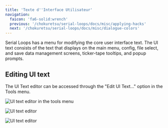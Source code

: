 ```yaml
---
title: 'Texte d''Interface Utilisateur'
navigation:
  faicon: 'fa6-solid:wrench'
  previous: '/chokuretsu/serial-loops/docs/misc/applying-hacks'
  next: '/chokuretsu/serial-loops/docs/misc/dialogue-colors'
---
```


Serial Loops has a menu for modifying the core user interface text. The UI text consists of the text that displays on the main menu, config, file select, and save data management screens, ticker-tape tooltips, and popup prompts.

## Editing UI text
The UI Text editor can be accessed through the "Edit UI Text..." option in the Tools menu.

![UI text editor in the tools menu](/images/chokuretsu/serial-loops/tools-menu.png)

![UI text editor](/images/chokuretsu/serial-loops/edit-ui-text.png)

![UI text editor](/images/chokuretsu/serial-loops/edit-ui-text.png)